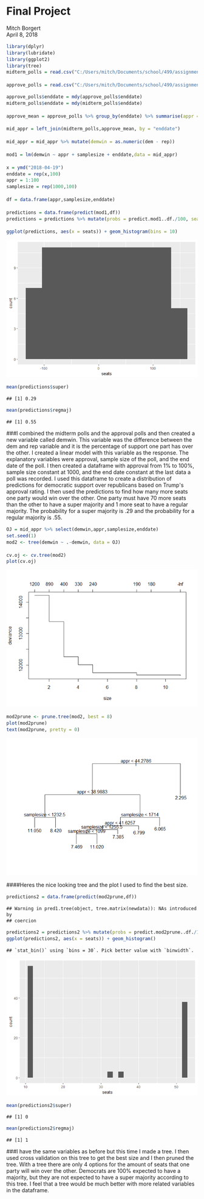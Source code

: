 # Final Project
Mitch Borgert  
April 8, 2018  


```r
library(dplyr)
library(lubridate)
library(ggplot2)
library(tree)
midterm_polls = read.csv("C:/Users/mitch/Documents/school/499/assignments-mborgert/data/mid_polls.csv")

approve_polls = read.csv("C:/Users/mitch/Documents/school/499/assignments-mborgert/data/approv_polls.csv")
```


```r
approve_polls$enddate = mdy(approve_polls$enddate)
midterm_polls$enddate = mdy(midterm_polls$enddate)

approve_mean = approve_polls %>% group_by(enddate) %>% summarise(appr = mean(approve))

mid_appr = left_join(midterm_polls,approve_mean, by = "enddate")

mid_appr = mid_appr %>% mutate(demwin = as.numeric(dem - rep))

mod1 = lm(demwin ~ appr + samplesize + enddate,data = mid_appr)

x = ymd("2018-04-19")
enddate = rep(x,100)
appr = 1:100
samplesize = rep(1000,100)

df = data.frame(appr,samplesize,enddate)

predictions = data.frame(predict(mod1,df))
predictions = predictions %>% mutate(probs = predict.mod1..df./100, seats = 468*probs) %>% mutate(super = as.numeric((seats > 70)), regmaj = as.numeric((seats > 0)) )

ggplot(predictions, aes(x = seats)) + geom_histogram(bins = 10)
```

![](499project_files/figure-html/unnamed-chunk-2-1.png)<!-- -->

```r
mean(predictions$super)
```

```
## [1] 0.29
```

```r
mean(predictions$regmaj)
```

```
## [1] 0.55
```

###I combined the midterm polls and the approval polls and then created a new variable called demwin. This variable was the difference between the dem and rep variable and it is the percentage of support one part has over the other. I created a linear model with this variable as the response. The explanatory variables were approval, sample size of the poll, and the end date of the poll. I then created a dataframe with approval from 1% to 100%, sample size constant at 1000, and the end date constant at the last data a poll was recorded. I used this dataframe to create a distribution of predictions for democratic support over republicans based on Trump's approval rating. I then used the predictions to find how many more seats one party would win over the other. One party must have 70 more seats than the other to have a super majority and 1 more seat to have a regular majority. The probability for a super majority is .29 and the probability for a regular majority is .55.



```r
OJ = mid_appr %>% select(demwin,appr,samplesize,enddate)
set.seed(1)
mod2 <- tree(demwin ~ .-demwin, data = OJ)

cv.oj <- cv.tree(mod2)
plot(cv.oj)
```

![](499project_files/figure-html/unnamed-chunk-3-1.png)<!-- -->

```r
mod2prune <- prune.tree(mod2, best = 8)
plot(mod2prune)
text(mod2prune, pretty = 0)
```

![](499project_files/figure-html/unnamed-chunk-3-2.png)<!-- -->

####Heres the nice looking tree and the plot I used to find the best size. 


```r
predictions2 = data.frame(predict(mod2prune,df))
```

```
## Warning in pred1.tree(object, tree.matrix(newdata)): NAs introduced by
## coercion
```

```r
predictions2 = predictions2 %>% mutate(probs = predict.mod2prune..df./100, seats = 468*probs) %>% mutate(super = as.numeric((seats > 70)), regmaj = as.numeric((seats > 0)) )
ggplot(predictions2, aes(x = seats)) + geom_histogram()
```

```
## `stat_bin()` using `bins = 30`. Pick better value with `binwidth`.
```

![](499project_files/figure-html/unnamed-chunk-4-1.png)<!-- -->

```r
mean(predictions2$super)
```

```
## [1] 0
```

```r
mean(predictions2$regmaj)
```

```
## [1] 1
```

###I have the same variables as before but this time I made a tree. I then used cross validation on this tree to get the best size and I then pruned the tree. With a tree there are only 4 options for the amount of seats that one party will win over the other. Democrats are 100% expected to have a majority, but they are not expected to have a super majority according to this tree. I feel that a tree would be much better with more related variables in the dataframe. 

